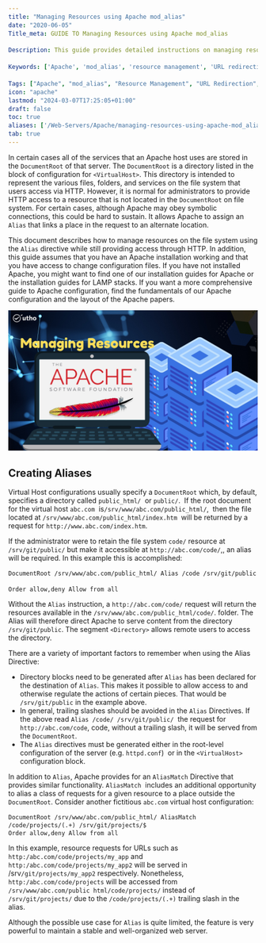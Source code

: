 ```yaml
---
title: "Managing Resources using Apache mod_alias"
date: "2020-06-05"
Title_meta: GUIDE TO Managing Resources using Apache mod_alias

Description: This guide provides detailed instructions on managing resources using Apache mod_alias. Learn how to configure mod_alias to handle URL redirection and aliasing, simplifying the management of web server resources and improving site organization.

Keywords: ['Apache', 'mod_alias', 'resource management', 'URL redirection', 'aliasing', 'server configuration']

Tags: ["Apache", "mod_alias", "Resource Management", "URL Redirection", "Aliasing", "Server Configuration"]
icon: "apache"
lastmod: "2024-03-07T17:25:05+01:00"
draft: false
toc: true
aliases: ['/Web-Servers/Apache/managing-resources-using-apache-mod_alias/']
tab: true
---
```


In certain cases all of the services that an Apache host uses are stored in the `DocumentRoot` of that server. The `DocumentRoot` is a directory listed in the block of configuration for `<VirtualHost>`. This directory is intended to represent the various files, folders, and services on the file system that users access via HTTP. However, it is normal for administrators to provide HTTP access to a resource that is not located in the `DocumentRoot` on file system. For certain cases, although Apache may obey symbolic connections, this could be hard to sustain. It allows Apache to assign an `Alias` that links a place in the request to an alternate location.

This document describes how to manage resources on the file system using the `Alias` directive while still providing access through HTTP. In addition, this guide assumes that you have an Apache installation working and that you have access to change configuration files. If you have not installed Apache, you might want to find one of our installation guides for Apache or the installation guides for LAMP stacks. If you want a more comprehensive guide to Apache configuration, find the fundamentals of our Apache configuration and the layout of the Apache papers.

![](images/Managing-Resources-using-Apache-mod_alias_utho.jpg)

## Creating Aliases

Virtual Host configurations usually specify a `DocumentRoot` which, by default, specifies a directory called `public_html/`  or `public/`.  If the root document for the virtual host `abc.com`  is`/srv/www/abc.com/public_html/`,  then the file located at `/srv/www/abc.com/public_html/index.htm`  will be returned by a request for `http://www.abc.com/index.htm`.

If the administrator were to retain the file system `code/` resource at `/srv/git/public/` but make it accessible at `http://abc.com/code/`,, an alias will be required. In this example this is accomplished:

```file {title="Apache Configuration" lang="aconf"}
DocumentRoot /srv/www/abc.com/public_html/ Alias /code /srv/git/public

Order allow,deny Allow from all
```

Without the `Alias` instruction, a `http://abc.com/code/` request will return the resources available in the `/srv/www/abc.com/public_html/code/`. folder. The Alias will therefore direct Apache to serve content from the directory `/srv/git/public`. The segment `<Directory>` allows remote users to access the directory.

There are a variety of important factors to remember when using the Alias Directive:

- Directory blocks need to be generated after `Alias` has been declared for the destination of `Alias`. This makes it possible to allow access to and otherwise regulate the actions of certain pieces. That would be `/srv/git/public` in the example above.
- In general, trailing slashes should be avoided in the `Alias` Directives. If the above read `Alias /code/ /srv/git/public/`  the request for `http://abc.com/code`, code, without a trailing slash, it will be served from the `DocumentRoot`.
- The `Alias` directives must be generated either in the root-level configuration of the server (e.g. `httpd.conf`)  or in the `<VirtualHost>` configuration block.

In addition to `Alias`, Apache provides for an `AliasMatch` Directive that provides similar functionality. `AliasMatch`  includes an additional opportunity to alias a class of requests for a given resource to a place outside the `DocumentRoot`. Consider another fictitious `abc.com` virtual host configuration:

```file {title="Apache Configuration" lang="aconf"}
DocumentRoot /srv/www/abc.com/public_html/ AliasMatch /code/projects/(.+) /srv/git/projects/$
Order allow,deny Allow from all
```

In this example, resource requests for URLs such as `http:/abc.com/code/projects/my_app` and `http:/abc.com/code/projects/my_app2` will be served in /srv`/git/projects/my_app2` respectively. Nonetheless, `http:/abc.com/code/projects` will be accessed from `/srv/www/abc.com/public html/code/projects/` instead of `/srv/git/projects/` due to the `/code/projects/(.+)` trailing slash in the alias.

Although the possible use case for `Alias` is quite limited, the feature is very powerful to maintain a stable and well-organized web server.
